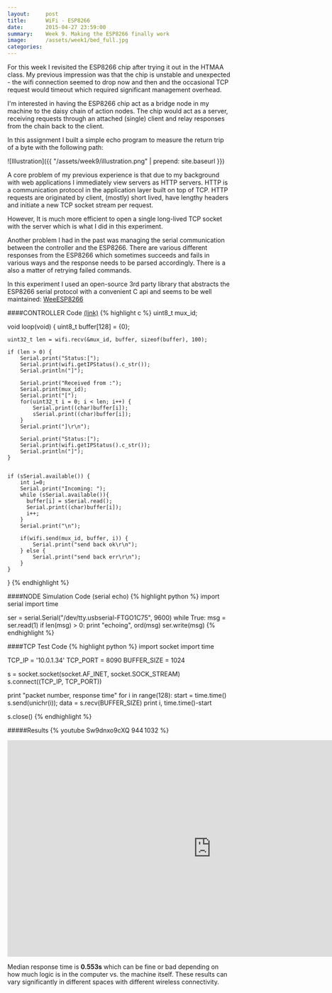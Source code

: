 ```yaml
---
layout:     post
title:      WiFi - ESP8266
date:       2015-04-27 23:59:00
summary:    Week 9. Making the ESP8266 finally work
image:      /assets/week1/bed_full.jpg
categories: 
---
```


For this week I revisited the ESP8266 chip after trying it out in the HTMAA class. My previous impression was that the chip is unstable and unexpected - the wifi connection seemed to drop now and then and the occasional TCP request would timeout which required significant management overhead. 

I'm interested in having the ESP8266 chip act as a bridge node in my machine to the daisy chain of action nodes. The chip would act as a server, receiving requests through an attached (single) client and relay responses from the chain back to the client.

In this assignment I built a simple echo program to measure the return trip of a byte with the following path: 

![Illustration]({{ "/assets/week9/illustration.png" | prepend: site.baseurl }})

A core problem of my previous experience is that due to my background with web applications I immediately view servers as HTTP servers. HTTP is a communication protocol in the application layer built on top of TCP. HTTP requests are originated by client, (mostly) short lived, have lengthy headers and initiate a new TCP socket stream per request.

However, It is much more efficient to open a single long-lived TCP socket with the server which is what I did in this experiment.

Another problem I had in the past was managing the serial communication between the controller and the ESP8266. There are various different responses from the ESP8266 which sometimes succeeds and fails in various ways and the response needs to be parsed accordingly. There is a also a matter of retrying failed commands.

In this experiment I used an open-source 3rd party library that abstracts the ESP8266 serial protocol with a convenient C api and seems to be well maintained: [WeeESP8266](https://github.com/itead/ITEADLIB_Arduino_WeeESP8266) 

####CONTROLLER Code [(link)](https://github.com/tomerweller/mtm_comm/blob/master/astar_code/astar_code.ino)
{% highlight c %}
uint8_t mux_id;
    
void loop(void)
{
    uint8_t buffer[128] = {0};

    uint32_t len = wifi.recv(&mux_id, buffer, sizeof(buffer), 100);

    if (len > 0) {
        Serial.print("Status:[");
        Serial.print(wifi.getIPStatus().c_str());
        Serial.println("]");
        
        Serial.print("Received from :");
        Serial.print(mux_id);
        Serial.print("[");
        for(uint32_t i = 0; i < len; i++) {
            Serial.print((char)buffer[i]);
            sSerial.print((char)buffer[i]);
        }
        Serial.print("]\r\n");
        
        Serial.print("Status:[");
        Serial.print(wifi.getIPStatus().c_str());
        Serial.println("]");
    }
  
  
    if (sSerial.available()) {
        int i=0;
        Serial.print("Incoming: ");
        while (sSerial.available()){
          buffer[i] = sSerial.read();
          Serial.print((char)buffer[i]);          
          i++;
        }
        Serial.print("\n");
        
        if(wifi.send(mux_id, buffer, i)) {
            Serial.print("send back ok\r\n");
        } else {
            Serial.print("send back err\r\n");
        }             
    }
    
    
}
{% endhighlight %}

####NODE Simulation Code (serial echo)
{% highlight python %}
import serial
import time

ser = serial.Serial("/dev/tty.usbserial-FTGO1C75", 9600)
while True:
  msg = ser.read(1)
  if len(msg) > 0:
    print "echoing", ord(msg)
    ser.write(msg) 
{% endhighlight %}


####TCP Test Code 
{% highlight python %}
import socket
import time

TCP_IP = '10.0.1.34'
TCP_PORT = 8090
BUFFER_SIZE = 1024

s = socket.socket(socket.AF_INET, socket.SOCK_STREAM)
s.connect((TCP_IP, TCP_PORT))

print "packet number, response time"
for i in range(128):
  start = time.time() 
  s.send(unichr(i));
  data = s.recv(BUFFER_SIZE)
  print i, time.time()-start


s.close()
{% endhighlight %}

#####Results
{% youtube Sw9dnxo9cXQ 944 1032 %}



<iframe width="918" height="488" seamless frameborder="0" scrolling="no" src="https://docs.google.com/spreadsheets/d/1JmmgIXqmm-K_9gT-rrcyrkyK5fF9oC5nS_2PjM0ZLSU/pubchart?oid=522219839&amp;format=interactive"></iframe>

Median response time is **0.553s** which can be fine or bad depending on how much logic is in the computer vs. the machine itself. These results can vary significantly in different spaces with different wireless connectivity. 
